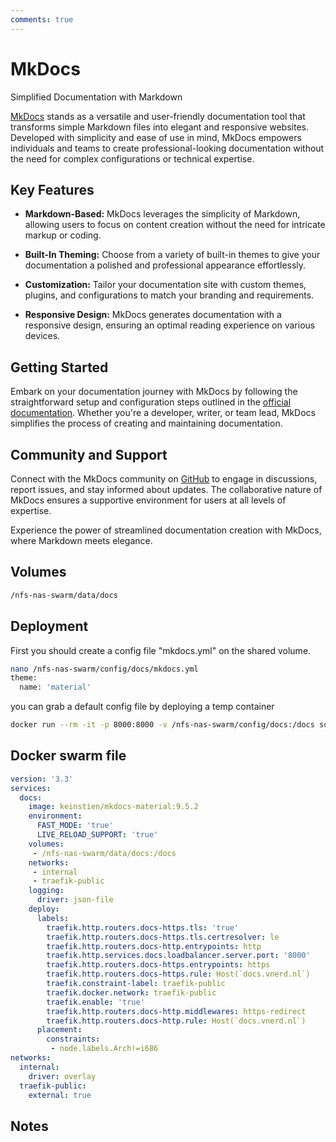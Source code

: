 ```yaml
---
comments: true
---
```


# MkDocs

Simplified Documentation with Markdown

[MkDocs](https://www.mkdocs.org/) stands as a versatile and user-friendly documentation tool that transforms simple Markdown files into elegant and responsive websites. Developed with simplicity and ease of use in mind, MkDocs empowers individuals and teams to create professional-looking documentation without the need for complex configurations or technical expertise.

## Key Features

- **Markdown-Based:** MkDocs leverages the simplicity of Markdown, allowing users to focus on content creation without the need for intricate markup or coding.

- **Built-In Theming:** Choose from a variety of built-in themes to give your documentation a polished and professional appearance effortlessly.

- **Customization:** Tailor your documentation site with custom themes, plugins, and configurations to match your branding and requirements.

- **Responsive Design:** MkDocs generates documentation with a responsive design, ensuring an optimal reading experience on various devices.

## Getting Started

Embark on your documentation journey with MkDocs by following the straightforward setup and configuration steps outlined in the [official documentation](https://www.mkdocs.org/). Whether you're a developer, writer, or team lead, MkDocs simplifies the process of creating and maintaining documentation.

## Community and Support

Connect with the MkDocs community on [GitHub](https://github.com/mkdocs/mkdocs) to engage in discussions, report issues, and stay informed about updates. The collaborative nature of MkDocs ensures a supportive environment for users at all levels of expertise.

Experience the power of streamlined documentation creation with MkDocs, where Markdown meets elegance.


## Volumes

```bash
/nfs-nas-swarm/data/docs
```

## Deployment

First you should create a config file "mkdocs.yml" on the shared volume.

```bash
nano /nfs-nas-swarm/config/docs/mkdocs.yml
theme:
  name: 'material'
```

you can grab a default config file by deploying a temp container

```bash
docker run --rm -it -p 8000:8000 -v /nfs-nas-swarm/config/docs:/docs squidfunk/mkdocs-material 
```

## Docker swarm file
```yaml
version: '3.3'
services:
  docs:
    image: keinstien/mkdocs-material:9.5.2
    environment:
      FAST_MODE: 'true'
      LIVE_RELOAD_SUPPORT: 'true'
    volumes:
     - /nfs-nas-swarm/data/docs:/docs
    networks:
     - internal
     - traefik-public
    logging:
      driver: json-file
    deploy:
      labels:
        traefik.http.routers.docs-https.tls: 'true'
        traefik.http.routers.docs-https.tls.certresolver: le
        traefik.http.routers.docs-http.entrypoints: http
        traefik.http.services.docs.loadbalancer.server.port: '8000'
        traefik.http.routers.docs-https.entrypoints: https
        traefik.http.routers.docs-https.rule: Host(`docs.vnerd.nl`)
        traefik.constraint-label: traefik-public
        traefik.docker.network: traefik-public
        traefik.enable: 'true'
        traefik.http.routers.docs-http.middlewares: https-redirect
        traefik.http.routers.docs-http.rule: Host(`docs.vnerd.nl`)
      placement:
        constraints:
         - node.labels.Arch!=i686
networks:
  internal:
    driver: overlay
  traefik-public:
    external: true
```
## Notes

